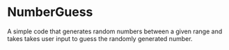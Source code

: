 # NumberGuess
 A simple code that generates random numbers between a given range and takes takes user input to guess the randomly generated number.
